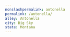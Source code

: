 ```yaml
---
﻿nonslashpermalink: antonella
permalink: /antonella/
alley: Antonella
city: Big Sky
state: Montana
---
```

